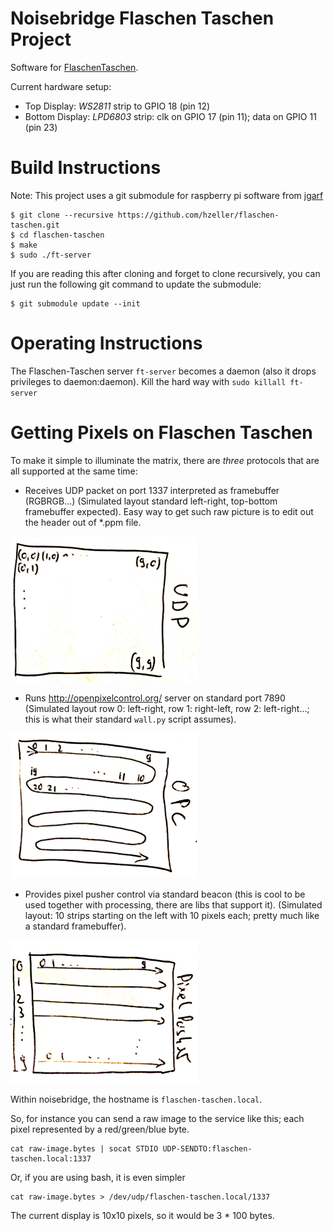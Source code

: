 Noisebridge Flaschen Taschen Project
====================================

Software for [FlaschenTaschen].

Current hardware setup:

 * Top Display: *WS2811* strip to GPIO 18 (pin 12)
 * Bottom Display: *LPD6803* strip: clk on GPIO 17 (pin 11); data on GPIO 11 (pin 23)

Build Instructions
==================

Note: This project uses a git submodule for raspberry pi software from [jgarf](https://github.com/jgarff/rpi_ws281x)

```
$ git clone --recursive https://github.com/hzeller/flaschen-taschen.git
$ cd flaschen-taschen
$ make
$ sudo ./ft-server
```

If you are reading this after cloning and forget to clone recursively, you can just run the following git command to update the submodule:

```
$ git submodule update --init
```

Operating Instructions
======================

The Flaschen-Taschen server `ft-server` becomes a daemon (also it drops
privileges to daemon:daemon). Kill the hard way with `sudo killall ft-server`

Getting Pixels on Flaschen Taschen
==================================

To make it simple to illuminate the matrix, there are _three_ protocols that
are all supported at the same time:

 * Receives UDP packet on port 1337 interpreted as framebuffer (RGBRGB...)
   (Simulated layout standard left-right, top-bottom framebuffer expected). Easy
   way to get such raw picture is to edit out the header out of *.ppm file.

![](./img/udp.png)

 * Runs http://openpixelcontrol.org/ server on standard port 7890
   (Simulated layout row 0: left-right, row 1: right-left, row 2: left-right...;
   this is what their standard `wall.py` script assumes).

![](./img/opc.png)

 * Provides pixel pusher control via standard beacon (this is cool to be used
   together with processing, there are libs that support it).
   (Simulated layout: 10 strips starting on the left with 10 pixels each;
   pretty much like a standard framebuffer).

![](./img/pixelpusher.png)

Within noisebridge, the hostname is `flaschen-taschen.local`.

So, for instance you can send a raw image to the service like this; each pixel
represented by a red/green/blue byte.

```
cat raw-image.bytes | socat STDIO UDP-SENDTO:flaschen-taschen.local:1337
```

Or, if you are using bash, it is even simpler
```
cat raw-image.bytes > /dev/udp/flaschen-taschen.local/1337
```

The current display is 10x10 pixels, so it would be 3 * 100 bytes.

[FlaschenTaschen]: https://noisebridge.net/wiki/Flaschen_Taschen
